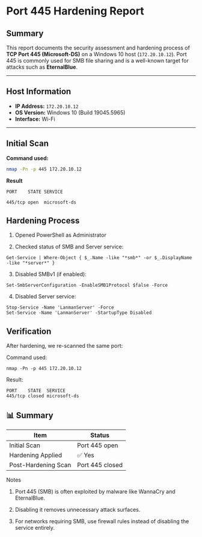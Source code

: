 # Port 445 Hardening Report

## Summary

This report documents the security assessment and hardening process of **TCP Port 445 (Microsoft-DS)** on a Windows 10 host (`172.20.10.12`). Port 445 is commonly used for SMB file sharing and is a well-known target for attacks such as **EternalBlue**.

---

## Host Information

- **IP Address:** `172.20.10.12`
- **OS Version:** Windows 10 (Build 19045.5965)
- **Interface:** Wi-Fi

---

## Initial Scan

**Command used:**
```bash
nmap -Pn -p 445 172.20.10.12

```
**Result**

```
PORT    STATE SERVICE

445/tcp open  microsoft-ds

```
## Hardening Process

1. Opened PowerShell as Administrator

2. Checked status of SMB and Server service:

```
Get-Service | Where-Object { $_.Name -like "*smb*" -or $_.DisplayName -like "*server*" }
```

3. Disabled SMBv1 (if enabled):

```
Set-SmbServerConfiguration -EnableSMB1Protocol $false -Force
```

4. Disabled Server service:

```
Stop-Service -Name 'LanmanServer' -Force
Set-Service -Name 'LanmanServer' -StartupType Disabled
```

## Verification
After hardening, we re-scanned the same port:

Command used:
```
nmap -Pn -p 445 172.20.10.12
```

Result:
```
PORT    STATE  SERVICE
445/tcp closed microsoft-ds
```

## 📊 Summary

| Item                   | Status         |
|------------------------|----------------|
| Initial Scan           | Port 445 open  |
| Hardening Applied      | ✅ Yes         |
| Post-Hardening Scan    | Port 445 closed |

Notes

1. Port 445 (SMB) is often exploited by malware like WannaCry and EternalBlue.

2. Disabling it removes unnecessary attack surfaces.

3. For networks requiring SMB, use firewall rules instead of disabling the service entirely.

